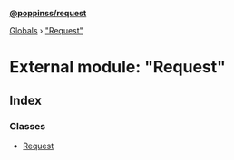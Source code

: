 **[@poppinss/request](../README.md)**

[Globals](../README.md) › ["Request"](_request_.md)

# External module: "Request"

## Index

### Classes

* [Request](../classes/_request_.request.md)